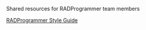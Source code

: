 Shared resources for RADProgrammer team members

[RADProgrammer Style Guide](https://github.com/radprogrammer/radteam/wiki/RADProgrammer-Style-Guide)
